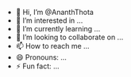 - 👋 Hi, I’m @AnanthThota
- 👀 I’m interested in ...
- 🌱 I’m currently learning ...
- 💞️ I’m looking to collaborate on ...
- 📫 How to reach me ...
- 😄 Pronouns: ...
- ⚡ Fun fact: ...

<!---
AnanthThota/AnanthThota is a ✨ special ✨ repository because its `README.md` (this file) appears on your GitHub profile.
You can click the Preview link to take a look at your changes.
--->
